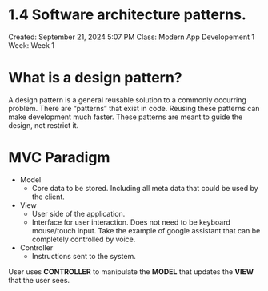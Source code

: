 # 1.4 Software architecture patterns.

Created: September 21, 2024 5:07 PM
Class: Modern App Developement 1
Week: Week 1

# What is a design pattern?

A design pattern is a general reusable solution to a commonly occurring problem.
There are “patterns” that exist in code. Reusing these patterns can make development much faster. These patterns are meant to guide the design, not restrict it.

# MVC Paradigm

- Model
    - Core data to be stored. Including all meta data that could be used by the client.
- View
    - User side of the application.
    - Interface for user interaction. Does not need to be keyboard mouse/touch input. Take the example of google assistant that can be completely controlled by voice.
- Controller
    - Instructions sent to the system.

User uses **CONTROLLER** to manipulate the **MODEL** that updates the **VIEW** that the user sees.